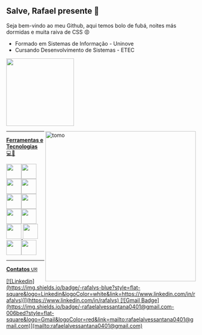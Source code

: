 ## Salve, Rafael presente 👊
Seja bem-vindo ao meu Github, aqui temos bolo de fubá, noites más dormidas e muita raiva de CSS 😡

- Formado em Sistemas de Informação - Uninove
- Cursando Desenvolvimento de Sistemas - ETEC

<div>
<a href="https://github.com/rafalvs">
<img loading="lazy" height="180em" src=https://github-readme-stats.vercel.app/api?username=rafalvs&show_icons=true&theme=dracula&include_all_commits=true&count_private=true./>
</div>

<img src="https://www.nuuvem.com/lp/pt/ruff-ghanor/images/reliquia-tome.png" alt="tomo" min-width="400px" max-width="400px" width="400px" align="right">

---

<p>
  <strong>Ferramentas e Tecnologias</strong> 💻🚀
</p>

<div align="left">
<img loading="lazy" src="https://cdn.jsdelivr.net/gh/devicons/devicon@latest/icons/css3/css3-original.svg" width="40" height="40"/><img loading="lazy" src="https://cdn.jsdelivr.net/gh/devicons/devicon@latest/icons/html5/html5-original.svg" width="40" height="40"/><img loading="lazy" src="https://cdn.jsdelivr.net/gh/devicons/devicon@latest/icons/javascript/javascript-original.svg" width="40" height="40"/><img loading="lazy" src="https://cdn.jsdelivr.net/gh/devicons/devicon@latest/icons/react/react-original.svg" width="40" height="40"/><img loading="lazy" src="https://cdn.jsdelivr.net/gh/devicons/devicon@latest/icons/c/c-plain.svg" width="40" height="40" /><img loading="lazy" src="https://cdn.jsdelivr.net/gh/devicons/devicon@latest/icons/python/python-original.svg" width="40" height="40"/>
  <img loading="lazy" src="https://cdn.jsdelivr.net/gh/devicons/devicon/icons/git/git-original.svg" width="40" height="40"/><img loading="lazy" src="https://cdn.jsdelivr.net/gh/devicons/devicon@latest/icons/linux/linux-original.svg" width="40" height="40"/><img loading="lazy" src="https://cdn.jsdelivr.net/gh/devicons/devicon@latest/icons/ubuntu/ubuntu-original.svg" width="40" height="40"/>         
<img loading="lazy" src="https://cdn.jsdelivr.net/gh/devicons/devicon@latest/icons/debian/debian-original.svg" width="40" height="40"/><img loading="lazy" src="https://cdn.jsdelivr.net/gh/devicons/devicon@latest/icons/photoshop/photoshop-original.svg" width="40" height="40"/><img loading="lazy" src="https://cdn.jsdelivr.net/gh/devicons/devicon@latest/icons/premierepro/premierepro-plain.svg" width="40" height="40"/>          
</div>

---

<p>
  <strong>Contatos</strong> 📞✉
</p>

<div align="left">
[![Linkedin](https://img.shields.io/badge/-rafalvs-blue?style=flat-square&logo=Linkedin&logoColor=white&link=https://www.linkedin.com/in/rafalvs)]](https://www.linkedin.com/in/rafalvs)
[![Gmail Badge](https://img.shields.io/badge/-rafaelalvessantana0401@gmail.com-006bed?style=flat-square&logo=Gmail&logoColor=red&link=mailto:rafaelalvessantana0401@gmail.com)](mailto:rafaelalvessantana0401@gmail.com)
</div>
